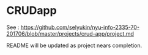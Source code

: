 # CRUDapp

See : https://github.com/selyukin/nyu-info-2335-70-201706/blob/master/projects/crud-app/project.md

README will be updated as project nears completion.